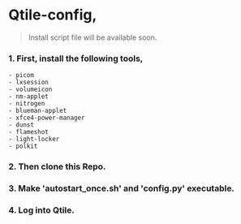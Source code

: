 # Qtile-config,
>Install script file will be available soon. 
### 1. First, install the following tools,
    - picom
    - lxsession
    - volumeicon
    - nm-applet
    - nitrogen
    - blueman-applet
    - xfce4-power-manager
    - dunst
    - flameshot
    - light-locker
    - polkit
### 2. Then clone this Repo.
### 3. Make 'autostart_once.sh' and 'config.py' executable.
### 4. Log into Qtile.

